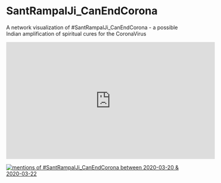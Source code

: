 # SantRampalJi_CanEndCorona
A network visualization of #SantRampalJi_CanEndCorona - a possible Indian amplification of spiritual cures for the CoronaVirus

<iframe width="560" height="315" src="https://www.youtube-nocookie.com/embed/vyLgCyUlHo8" frameborder="0" allow="accelerometer; autoplay; encrypted-media; gyroscope; picture-in-picture" allowfullscreen></iframe>

[![mentions of #SantRampalJi_CanEndCorona between 2020-03-20 & 2020-03-22](https://img.youtube.com/vi/vyLgCyUlHo8/0.jpg)](https://www.youtube.com/watch?v=vyLgCyUlHo8)
